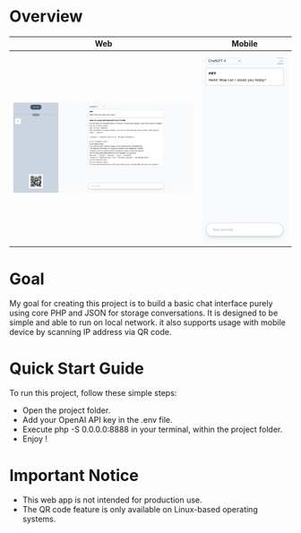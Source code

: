 # Overview
Web | Mobile
--- | ---
![Web](web.png) | ![Mobile](mobile.png)

# Goal
My goal for creating this project is to build a basic chat interface purely using core PHP and JSON for storage conversations. It is designed to be simple and able to run on local network. it also supports usage with mobile device by scanning IP address via QR code.

# Quick Start Guide
To run this project, follow these simple steps:
- Open the project folder.
- Add your OpenAI API key in the .env file.
- Execute php -S 0.0.0.0:8888 in your terminal, within the project folder.
- Enjoy !

# Important Notice
-  This web app is not intended for production use.
-  The QR code feature is only available on Linux-based operating systems.
